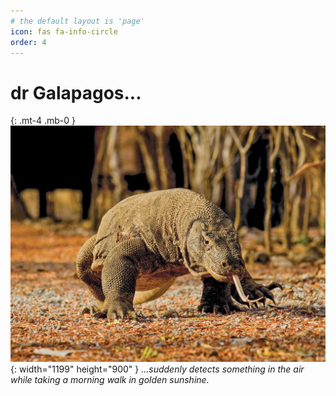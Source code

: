 ```yaml
---
# the default layout is 'page'
icon: fas fa-info-circle
order: 4
---
```


# dr Galapagos...
{: .mt-4 .mb-0 }
![Desktop View](/assets/commons/drG_01.jpg){: width="1199" height="900" }
_...suddenly detects something in the air while taking a morning walk in golden sunshine._
